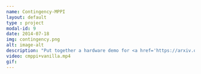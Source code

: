 ```yaml
---
name: Contingency-MPPI
layout: default
type : project
modal-id: 9
date: 2014-07-18
img: contingency.png
alt: image-alt
description: "Put together a hardware demo for <a href='https://arxiv.org/abs/2412.09777'>Contingency MPPI</a>. The goal of the robot was to hide from an adversary once a contingency is triggered. The robot localizes itself, creates a costmap of the environment, raytraces the FOV of the adversary and plans in a way that guarantees a cantingency trajectory for one of the safe zones at all times. The entire demo was done using a AgileX scout mini with an onboard NUC."
video: cmppi+vanilla.mp4
gif:
---
```

